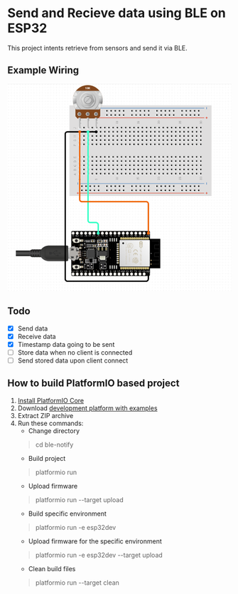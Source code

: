 # Send and Recieve data using BLE on ESP32
This project intents retrieve from sensors and send it via BLE.
## Example Wiring
![Wiring Diagram](/images/wiring.png?raw=true "Wiring Diagram")
## Todo
- [x] Send data
- [x] Receive data
- [x] Timestamp data going to be sent
- [ ] Store data when no client is connected
- [ ] Send stored data upon client connect

## How to build PlatformIO based project
1. [Install PlatformIO Core](http://docs.platformio.org/page/core.html)
2. Download [development platform with examples](https://github.com/platformio/platform-espressif32/archive/develop.zip)
3. Extract ZIP archive
4. Run these commands:
   * Change directory
   > cd ble-notify
   * Build project
   > platformio run
   * Upload firmware
   > platformio run --target upload
   * Build specific environment
   > platformio run -e esp32dev
   * Upload firmware for the specific environment
   > platformio run -e esp32dev --target upload
   * Clean build files
   > platformio run --target clean

